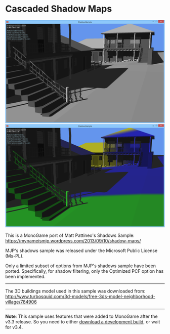 # Cascaded Shadow Maps

![](screenshot1.png)
![](screenshot2.png)

This is a MonoGame port of Matt Pattineo's Shadows Sample:  
https://mynameismjp.wordpress.com/2013/09/10/shadow-maps/

MJP's shadows sample was released under the Microsoft Public License (Ms-PL).

Only a limited subset of options from MJP's shadows sample have been ported.
Specifically, for shadow filtering, only the Optimized PCF option has been implemented.

--------------

The 3D buildings model used in this sample was downloaded from:  
http://www.turbosquid.com/3d-models/free-3ds-model-neighborhood-village/784906

--------------

**Note**: This sample uses features that were added to MonoGame after the v3.3 release.
So you need to either [download a development build](http://www.monogame.net/downloads/),
or wait for v3.4.